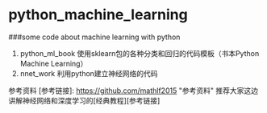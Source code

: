 # python_machine_learning
###some code about machine learning with python

1. python_ml_book 使用sklearn包的各种分类和回归的代码模板（书本Python Machine Learning）
2. nnet_work 利用python建立神经网络的代码


参考资料
[参考链接]: https://github.com/mathlf2015 "参考资料"
推荐大家这边讲解神经网络和深度学习的[经典教程][参考链接]
